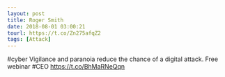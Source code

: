 ```yaml
---
layout: post
title: Roger Smith
date: 2018-08-01 03:00:21
tourl: https://t.co/Zn275afqZ2
tags: [Attack]
---
```

#cyber Vigilance and paranoia reduce the chance of a digital attack. Free webinar #CEO https://t.co/BhMaRNeQqn